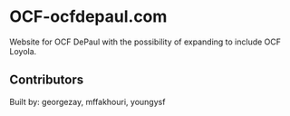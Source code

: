 # OCF-ocfdepaul.com
Website for OCF DePaul with the possibility of expanding to include OCF Loyola.

## Contributors
Built by: georgezay, mffakhouri, youngysf
